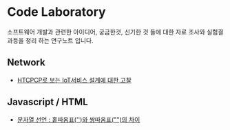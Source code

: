 # Code Laboratory

소프트웨어 개발과 관련한 아이디어, 궁금한것, 신기한 것 들에 대한 자료 조사와 실험결과등을 정리 하는 연구노트 입니다.

## Network
* [HTCPCP로 보는 IoT서비스 설계에 대한 고찰](network/i_am_teapot/http_status_418_i_am_teapot.md)

## Javascript / HTML
* [문자열 선언 : 홑따옴표('')와 쌍따옴표("")의 차이](javascript/single_double_quotation/quotaion.md)